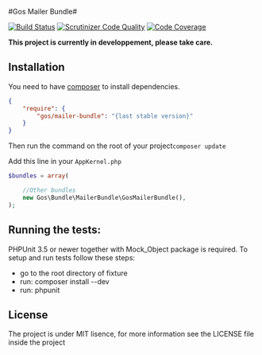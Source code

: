 #Gos Mailer Bundle#

[![Build Status](https://travis-ci.org/GeniusesOfSymfony/MailerBundle.svg?branch=master)](https://travis-ci.org/GeniusesOfSymfony/MailerBundle) [![Scrutinizer Code Quality](https://scrutinizer-ci.com/g/GeniusesOfSymfony/MailerBundle/badges/quality-score.png?b=master)](https://scrutinizer-ci.com/g/GeniusesOfSymfony/MailerBundle/?branch=master) [![Code Coverage](https://scrutinizer-ci.com/g/GeniusesOfSymfony/MailerBundle/badges/coverage.png?b=master)](https://scrutinizer-ci.com/g/GeniusesOfSymfony/MailerBundle/?branch=master)

**This project is currently in developpement, please take care.**

Installation
-------------

You need to have [composer](https://getcomposer.org/) to install dependencies.

```json
{
    "require": {
        "gos/mailer-bundle": "{last stable version}"
    }
}
```

Then run the command on the root of your project`composer update`

Add this line in your `AppKernel.php`

```php
$bundles = array(

	//Other bundles
    new Gos\Bundle\MailerBundle\GosMailerBundle(),
);
```

Running the tests:
------------------

PHPUnit 3.5 or newer together with Mock_Object package is required. To setup and run tests follow these steps:

* go to the root directory of fixture
* run: composer install --dev
* run: phpunit

License
---------

The project is under MIT lisence, for more information see the LICENSE file inside the project
